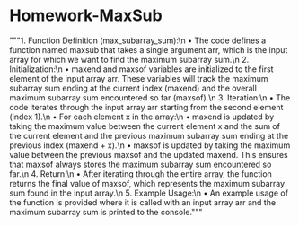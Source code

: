 # Homework-MaxSub
"""1.	Function Definition (max_subarray_sum):\n
	•	The code defines a function named maxsub that takes a single argument arr, which is the input array for which we want to find the maximum subarray sum.\n
	2.	Initialization:\n
	•	maxend and maxsof variables are initialized to the first element of the input array arr. These variables will track the maximum subarray sum ending at the current index (maxend) and the overall maximum subarray sum encountered so far (maxsof).\n
	3.	Iteration:\n
	•	The code iterates through the input array arr starting from the second element (index 1).\n
	•	For each element x in the array:\n
	•	maxend is updated by taking the maximum value between the current element x and the sum of the current element and the previous maximum subarray sum ending at the previous index (maxend + x).\n
	•	maxsof is updated by taking the maximum value between the previous maxsof and the updated maxend. This ensures that maxsof always stores the maximum subarray sum encountered so far.\n
	4.	Return:\n
	•	After iterating through the entire array, the function returns the final value of maxsof, which represents the maximum subarray sum found in the input array.\n
	5.	Example Usage:\n
	•	An example usage of the function is provided where it is called with an input array arr and the maximum subarray sum is printed to the console."""
